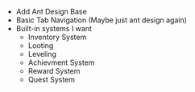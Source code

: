 -   Add Ant Design Base
-   Basic Tab Navigation (Maybe just ant design again)
-   Built-in systems I want
    -   Inventory System
    -   Looting
    -   Leveling
    -   Achievment System
    -   Reward System
    -   Quest System
